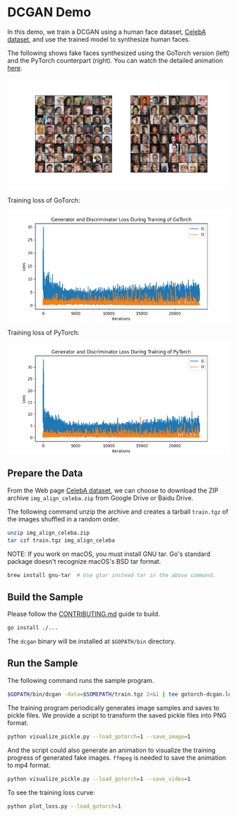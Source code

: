 # DCGAN Demo

In this demo, we train a DCGAN using a human face dataset,
[CelebA dataset](http://mmlab.ie.cuhk.edu.hk/projects/CelebA.html), and use the
trained model to synthesize human faces.

The following shows fake faces synthesized using the GoTorch version
(left) and the PyTorch counterpart (right).
You can watch the detailed animation [here](http://cdn.sqlflow.tech/dcgan.mp4).

![dcgan](dcgan.png)

Training loss of GoTorch:

![gotorch-dcgan-loss](gotorch-dcgan-loss.png)

Training loss of PyTorch:

![pytorch-dcgan-loss](pytorch-dcgan-loss.png)

## Prepare the Data

From the Web page [CelebA
dataset](http://mmlab.ie.cuhk.edu.hk/projects/CelebA.html), we can choose to
download the ZIP archive `img_align_celeba.zip` from Google Drive or Baidu
Drive.

The following command unzip the archive and creates a tarball `train.tgz` of the
images shuffled in a random order.

```bash
unzip img_align_celeba.zip
tar czf train.tgz img_align_celeba
```

NOTE: If you work on macOS, you must install GNU tar.  Go's standard package
doesn't recognize macOS's BSD tar format.

```bash
brew install gnu-tar  # Use gtar instead tar in the above command.
```

## Build the Sample

Please follow the
[CONTRIBUTING.md](https://github.com/wangkuiyi/gotorch/blob/develop/CONTRIBUTING.md)
guide to build.

```bash
go install ./...
```

The `dcgan` binary will be installed at `$GOPATH/bin` directory.

## Run the Sample

The following command runs the sample program.

```bash
$GOPATH/bin/dcgan -data=$SOMEPATH/train.tgz 2>&1 | tee gotorch-dcgan.log
```

The training program periodically generates image samples and saves to pickle
files.  We provide a script to transform the saved pickle files into PNG format.

```bash
python visualize_pickle.py --load_gotorch=1 --save_image=1
```

And the script could also generate an animation to visualize
the training progress of generated fake images.
`ffmpeg` is needed to save the animation to mp4 format.

```bash
python visualize_pickle.py --load_gotorch=1 --save_video=1
```

To see the training loss curve:

```bash
python plot_loss.py --load_gotorch=1
```
